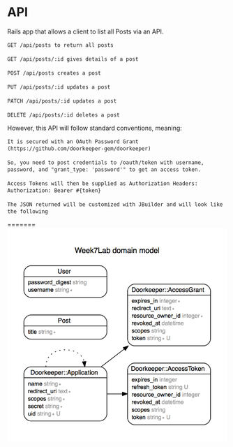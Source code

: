 API
=====
Rails app that allows a client to list all Posts via an API.

    GET /api/posts to return all posts

    GET /api/posts/:id gives details of a post

    POST /api/posts creates a post

    PUT /api/posts/:id updates a post

    PATCH /api/posts/:id updates a post

    DELETE /api/posts/:id deletes a post

However, this API will follow standard conventions, meaning:

    It is secured with an OAuth Password Grant (https://github.com/doorkeeper-gem/doorkeeper)

    So, you need to post credentials to /oauth/token with username, password, and "grant_type: 'password'" to get an access token.

    Access Tokens will then be supplied as Authorization Headers: Authorization: Bearer #{token}

    The JSON returned will be customized with JBuilder and will look like the following

=======
![img](erd.png)
